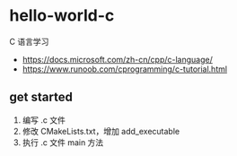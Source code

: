 # hello-world-c
C 语言学习
- https://docs.microsoft.com/zh-cn/cpp/c-language/
- https://www.runoob.com/cprogramming/c-tutorial.html

## get started
1. 编写 .c 文件
2. 修改 CMakeLists.txt，增加 add_executable
3. 执行 .c 文件 main 方法
